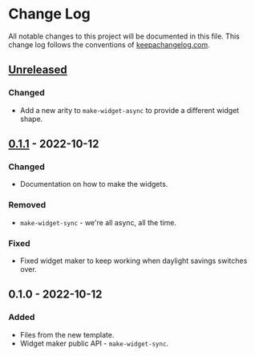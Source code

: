 # Change Log
All notable changes to this project will be documented in this file. This change log follows the conventions of [keepachangelog.com](http://keepachangelog.com/).

## [Unreleased]
### Changed
- Add a new arity to `make-widget-async` to provide a different widget shape.

## [0.1.1] - 2022-10-12
### Changed
- Documentation on how to make the widgets.

### Removed
- `make-widget-sync` - we're all async, all the time.

### Fixed
- Fixed widget maker to keep working when daylight savings switches over.

## 0.1.0 - 2022-10-12
### Added
- Files from the new template.
- Widget maker public API - `make-widget-sync`.

[Unreleased]: https://github.com/your-name/cursive-intellij-unresolved-minimal/compare/0.1.1...HEAD
[0.1.1]: https://github.com/your-name/cursive-intellij-unresolved-minimal/compare/0.1.0...0.1.1

